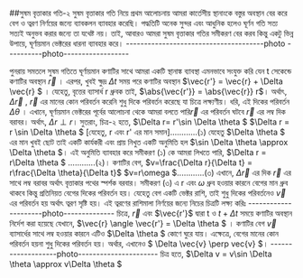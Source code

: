##সুষম বৃত্তাকার গতি-২
 সুষম বৃত্তাকার গতি নিয়ে প্রথম আলোচনায় আমরা কার্তেসীয় স্থানাংকে বস্তুর অবস্থান বের করে বেগ ও ত্বরণ নির্ণয়ের জন্যে ব্যাবকলন ব্যাবহার করেছি। পদ্ধতিটি অনেক সুন্দর এবং আধুনিক হলেও ঘূর্ণন গতি সত্য সত্যই
 অনুভব করার জন্যে তা যথেষ্ট নয়। তাই, আবারও আমরা সুষম বৃত্তাকার গতির সমীকরণ বের করব কিন্তু একটু ভিন্ন উপায়ে, ঘূর্ণায়মান ভেক্টরের ধারনা ব্যাবহার করে। 
 --------------------------------------photo ----------photo------------------
 
  পুনরায় সমতলে সুষম গতিতে ঘূর্ণায়মান কণাটির সাথে আমরা একটি স্থানাঙ্ক ব্যাবস্থা এমনভাবে সংযুক্ত করি যেন t সেকেন্ডে কণাটির অবস্থান $\vec{r}$ । এরপর, খুবই ক্ষুদ্র $\Delta t$ সময় পরে কণাটির অবস্থান 
  $\vec{r'} = \vec{r} + \Delta \vec{r} $ । যেহেতু, বৃত্তের ব্যাসার্ধ r ধ্রুবক তাই, $\abs{\vec{r'}} = \abs{\vec{r}} r$। অর্থাৎ, $\Delta \vec{r}$ , $\vec{r}$ এর মানের কোন পরিবর্তন করেনি শুধু 
  দিকে পরিবর্তন করেছে যা চিত্রে লক্ষ্যণীয়। ধরি, এই দিকের পরিবর্তন $\Delta \theta$ । এখানে, ঘূর্ণায়মান ভেক্টরের পূর্বের আলোচনা থেকে আমরা বলতে পারি$\vec{r}$ এর পরিবর্তন ঘটবে $\vec{r}$ এর 
  লম্ব দিক বরাবর। অর্থাৎ, $\Delta r \perp r$। 
  সুতরাং, চিত্র-২ হতে, $\Delta r= r'\sin \Delta \theta $
                     $\Delta r = r \sin \Delta \theta $ [যেহেতু, r এবং r' এর মান সমান]............(১)
  যেহেতু $\Delta \theta $ এর মান খুবই ছোট তাই একটি কার্যকরী এবং প্রায় নিখুত একটি অনুমিতি হল $\sin \Delta \theta \approx \Delta \theta $। এই অনুমিতি ব্যাবহার করে সমীকরণ (১) কে আমরা লিখতে
  পারি, $\Delta r = r\Delta \theta $ ............(২)।
  কণাটির বেগ, $v=\frac{\Delta r}{\Delta t} = r\frac{\Delta \theta}{\Delta t}$
              $v=r\omega $............(৩)
  এখানে, $\Delta \vec{r}$ এর দিক $\vec{r}$ এর সাথে লম্ব বরাবর অর্থাৎ বৃত্তাকার পথের স্পর্শক বরবার। সমীকরণ (৩) এ r এবং $\omega$ ধ্রুব হওয়ার কারনে বেগের মান ধ্রুব থাকবে কিন্তু প্রতিনিয়ত বেগের 
  দিকের পরিবর্তন হয়। যেহেতু বেগ একটি ভেক্টর রাশি, তাই শুধু দিকের পরিবর্তনেও $\vec{v}$ এর পরিবর্তন হয় অর্থাৎ ত্বরণ সৃষ্টি হয়। এই ত্বরণের রাশিমালা নির্ণয়ের জন্যে নিচের চিত্রটি লক্ষ্য করিঃ
  ---------------------photo--------------
  চিত্রে, $\vec{r}$ এবং $\vec{r'}$ দ্বারা t ও $t+\Delta t$ সময়ে কণাটির অবস্থান নির্দেশ করা হয়েছে যেখানে, $\vec{r} \angle \vec{r'} = \Delta \theta $ । কণাটির বেগ $\vec{v}$ ব্যাসার্ধের সাথে লম্ব 
  হওয়ার কারনে এটিও $\Delta \theta $ কোণে ঘুরে যায়। এক্ষেত্রে, বেগের মানের কোন পরিবর্তন হয়না শুধু দিকের পরিবর্তন হয়। অর্থার, এখানেও $ \Delta \vec{v} \perp vec{v} $। 
  -------------------photo----------------------
  চিত্র হতে, $\Delta v = v\sin \Delta \theta \approx v\Delta \theta $
